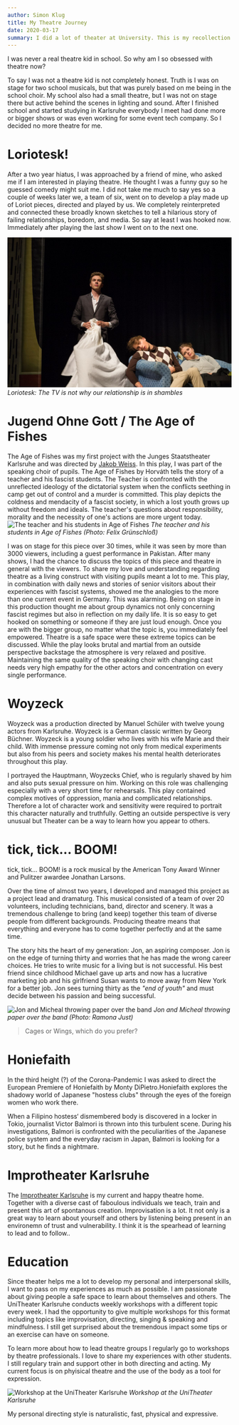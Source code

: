 ```yaml
---
author: Simon Klug
title: My Theatre Journey
date: 2020-03-17
summary: I did a lot of theater at University. This is my recollection.
---
```


I was never a real theatre kid in school. So why am I so obsessed with theatre now? 

To say I was not a theatre kid is not completely honest. Truth is I was on stage for two school musicals, but that was purely based on me being in the school choir. My school also had a small theatre, but I was not on stage there but active behind the scenes in lighting and sound.
After I finished school and started studying in Karlsruhe everybody I meet had done more or bigger shows or was even working for some event tech company. 
So I decided no more theatre for me. 

# Loriotesk!
After a two year hiatus, I was approached by a friend of mine, who asked me if I am interested in playing theatre. He thought I was a funny guy so he guessed comedy might suit me. I did not take me much to say yes so a couple of weeks later we, a team of six, went on to develop a play made up of Loriot pieces, directed and played by us. 
We completely reinterpreted and connected these broadly known sketches to tell a hilarious story of failing relationships, boredom, and media.
So say at least I was hooked now. Immediately after playing the last show I went on to the next one.

![Loriotesk Production](../images/theatre/loriotesk.jpeg) *Loriotesk: The TV is not why our relationship is in shambles*

# Jugend Ohne Gott / The Age of Fishes
The Age of Fishes was my first project with the Junges Staatstheater Karlsruhe and was directed by [Jakob Weiss](https://jakobweiss.de/). In this play, I was part of the speaking choir of pupils. The Age of Fishes by Horváth tells the story of a teacher and his fascist students.
The Teacher is confronted with the unreflected ideology of the dictatorial system when the conflicts seething in camp get out of control and a murder is committed. This play depicts the coldness and mendacity of a fascist society, in which a lost youth grows up without freedom and ideals. The teacher's questions about responsibility, morality and the necessity of one's actions are more urgent today. 
![The teacher and his students in Age of Fishes](../images/theatre/jog.jpg) *The teacher and his students in Age of Fishes (Photo: Felix Grünschloß)*

I was on stage for this piece over 30 times, while it was seen by more than 3000 viewers, including a guest performance in Pakistan. After many shows, I had the chance to discuss the topics of this piece and theatre in general with the viewers. To share my love and understanding regarding theatre as a living construct with visiting pupils meant a lot to me. This play, in combination with daily news and stories of senior visitors about their experiences with fascist systems, showed me the analogies to the more than one current event in Germany. This was alarming.
Being on stage in this production thought me about group dynamics not only concerning fascist regimes but also in reflection on my daily life. It is so easy to get hooked on something or someone if they are just loud enough. Once you are with the bigger group, no matter what the topic is, you immediately feel empowered. 
Theatre is a safe space were these extreme topics can be discussed. While the play looks brutal and martial from an outside perspective backstage the atmosphere is very relaxed and positive. Maintaining the same quality of the speaking choir with changing cast needs very high empathy for the other actors and concentration on every single performance.

# Woyzeck
Woyzeck was a production directed by Manuel Schüler with twelve young actors from Karlsruhe. Woyzeck is a German classic written by Georg Büchner. Woyzeck is a young soldier who lives with his wife Marie and their child. With immense pressure coming not only from medical experiments but also from his peers and society makes his mental health deteriorates throughout this play.

I portrayed the Hauptmann, Woyzecks Chief, who is regularly shaved by him and also puts sexual pressure on him. 
Working on this role was challenging especially with a very short time for rehearsals. This play contained complex motives of oppression, mania and complicated relationships. Therefore a lot of character work and sensitivity were required to portrait this character naturally and truthfully. Getting an outside perspective is very unusual but Theater can be a way to learn how you appear to others.


# tick, tick... BOOM!
tick, tick... BOOM! is a rock musical by the American Tony Award Winner and Pulitzer awardee Jonathan Larsons.

Over the time of almost two years, I developed and managed this project as a project lead and dramaturg. This musical consisted of a team of over 20 volunteers, including technicians, band, director and scenery. It was a tremendous challenge to bring (and keep) together this team of diverse people from different backgrounds. Producing theatre means that everything and everyone has to come together perfectly and at the same time. 

The story hits the heart of my generation: 
Jon, an aspiring composer. Jon is on the edge of turning thirty and worries that he has made the wrong career choices. He tries to write music for a living but is not successful. His best friend since childhood Michael gave up arts and now has a lucrative marketing job and his girlfriend Susan wants to move away from New York for a better job. 
Jon sees turning thirty as the *"end of youth"* and must decide between his passion and being successful. 


![Jon and Micheal throwing paper over the band](../images/theatre/tick.JPG) *Jon and Micheal throwing paper over the band (Photo: Ramona Just)*
> Cages or Wings, which do you prefer?


# Honiefaith
In the third height (?) of the Corona-Pandemic I was asked to direct the European Premiere of Honiefaith by Monty DiPietro.Honiefaith explores the shadowy world of Japanese "hostess clubs" through the eyes of the foreign women who work there.

When a Filipino hostess‘ dismembered body is discovered in a locker in Tokio, journalist Victor Balmori is thrown into this turbulent scene. During his investigations, Balmori is confronted with the peculiarities of the Japanese police system and the everyday racism in Japan, Balmori is looking for a story, but he finds a nightmare.

# Improtheater Karlsruhe
The [Improtheater Karlsruhe](https://www.improtheater-karlsruhe.com/) is my current and happy theatre home. Together with a diverse cast of faboulous individuals we teach, train and present this art of spontanous creation. Improvisation is a lot. It not only is a great way to learn about yourself and others by listening being present in an environemn of trust and vulnerability. I think it is the spearhead of learning to lead and to follow..



# Education
Since theater helps me a lot to develop my personal and interpersonal skills, I want to pass on my experiences as much as possible. I am passionate about giving people a safe space to learn about themselves and others. 
The UniTheater Karlsruhe conducts weekly workshops with a different topic every week. I had the opportunity to give multiple workshops for this format including topics like improvisation, directing, singing & speaking and mindfulness. I still get surprised about the tremendous impact some tips or an exercise can have on someone.

To learn more about how to lead theatre groups I regularly go to workshops by theatre professionals. I love to share my experiences with other students.
I still regulary train and support other in both directing and acting. My current focus is on phyisical theatre and the use of the body as a tool for expression. 

![Workshop at the UniTheater Karlsruhe](../images/theatre/ot.jpg) *Workshop at the UniTheater Karlsruhe*

My personal directing style is naturalistic, fast, physical and expressive.